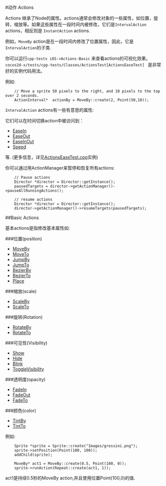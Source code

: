 #动作 Actions

Actions 继承了Node的属性。actions通常会修改对象的一些属性，如位置，旋转，缩放等。如果这些属性在一段时间内被修改，它们是`IntervalAction` actions，相反则是 `InstantAction` actions.

例如，`MoveBy` action是在一段时间内修改了位置属性，因此，它是`IntervalAction`的子类.

你可以运行`cpp-tests iOS->Actions-Basic` 来查看actions的可视化效果。`cocos2d-x/tests/cpp-tests/Classes/ActionsTest[ActionsEaseTest] ` 是非常好的实例代码用法。

例如:

```
    // Move a sprite 50 pixels to the right, and 10 pixels to the top over 2 seconds.
    ActionInterval*  actionBy = MoveBy::create(2, Point(50,10));
```
`IntervalAction` actions有一些有意思的属性:

它们可以在时间切换action中被访问到：

* [EaseIn](http://www.cocos2d-x.org/reference/native-cpp/V3.0rc1/dd/dde/classcocos2d_1_1_ease_in.html)
* [EaseOut](http://www.cocos2d-x.org/reference/native-cpp/V3.0rc1/da/d63/classcocos2d_1_1_ease_out.html)
* [EaseInOut](http://www.cocos2d-x.org/reference/native-cpp/V3.0rc1/da/d63/classcocos2d_1_1_ease_out.html)
* [Speed](http://www.cocos2d-x.org/reference/native-cpp/V3.0rc1/d7/d5e/classcocos2d_1_1_speed.html)

等. (更多信息，详见[ActionsEaseTest.cpp](https://github.com/cocos2d/cocos2d-x/blob/v3/tests/cpp-tests/Classes/ActionsTest/ActionsTest.cpp)实例)

你可以通过用ActionManager来暂停和恢复所有actions:

```
    // Pause actions
    Director *director = Director::getInstance();
    pausedTargets = director->getActionManager()->pauseAllRunningActions();

    // resume actions
    Director *director = Director::getInstance();
    director->getActionManager()->resumeTargets(pausedTargets);
```

##Basic Actions

基本actions是指修改基本属性如:

###位置(position)

* [MoveBy](http://www.cocos2d-x.org/reference/native-cpp/V3.0rc1/d6/d7c/classcocos2d_1_1_move_by.html)
* [MoveTo](http://www.cocos2d-x.org/reference/native-cpp/V3.0rc1/de/d42/classcocos2d_1_1_move_to.html)
* [JumpBy](http://www.cocos2d-x.org/reference/native-cpp/V3.0rc1/de/d21/classcocos2d_1_1_jump_by.html)
* [JumpTo](http://www.cocos2d-x.org/reference/native-cpp/V3.0rc1/dd/d7b/classcocos2d_1_1_jump_to.html)
* [BezierBy](http://www.cocos2d-x.org/reference/native-cpp/V3.0rc1/d1/df4/classcocos2d_1_1_bezier_by.html)
* [BezierTo](http://www.cocos2d-x.org/reference/native-cpp/V3.0rc1/da/dac/classcocos2d_1_1_bezier_to.html)
* [Place](http://www.cocos2d-x.org/reference/native-cpp/V3.0rc1/de/ddd/classcocos2d_1_1_place.html)


###缩放(scale)

* [ScaleBy](http://www.cocos2d-x.org/reference/native-cpp/V3.0rc1/df/d00/classcocos2d_1_1_scale_by.html)
* [ScaleTo](http://www.cocos2d-x.org/reference/native-cpp/V3.0rc1/d6/d06/classcocos2d_1_1_scale_to.html)



###旋转(Rotation)

* [RotateBy](http://www.cocos2d-x.org/reference/native-cpp/V3.0rc1/d0/d28/classcocos2d_1_1_rotate_by.html)
* [RotateTo](http://www.cocos2d-x.org/reference/native-cpp/V3.0rc1/d0/d71/classcocos2d_1_1_rotate_to.html)



###可见性(Visibility)

* [Show](http://www.cocos2d-x.org/reference/native-cpp/V3.0rc1/d0/df4/classcocos2d_1_1_show.html)
* [Hide](http://www.cocos2d-x.org/reference/native-cpp/V3.0rc1/db/dd2/classcocos2d_1_1_hide.html)
* [Blink](http://www.cocos2d-x.org/reference/native-cpp/V3.0rc1/db/dc3/classcocos2d_1_1_blink.html)
* [ToggleVisibility](http://www.cocos2d-x.org/reference/native-cpp/V3.0rc1/db/d66/classcocos2d_1_1_toggle_visibility.html)



###透明度(opacity)

* [FadeIn](http://www.cocos2d-x.org/reference/native-cpp/V3.0rc1/d0/d0a/classcocos2d_1_1_fade_in.html)
* [FadeOut](http://www.cocos2d-x.org/reference/native-cpp/V3.0rc1/dd/d49/classcocos2d_1_1_fade_out.html)
* [FadeTo](http://www.cocos2d-x.org/reference/native-cpp/V3.0rc1/d9/de6/classcocos2d_1_1_fade_to.html)



###颜色(color)

* [TintBy](http://www.cocos2d-x.org/reference/native-cpp/V3.0rc1/d2/d6b/classcocos2d_1_1_tint_by.html)
* [TintTo](http://www.cocos2d-x.org/reference/native-cpp/V3.0rc1/dd/df2/classcocos2d_1_1_tint_to.html)

例如:

```
    Sprite *sprite = Sprite::create("Images/grossini.png");
    sprite->setPosition(Point(100, 100));
    addChild(sprite);

    MoveBy* act1 = MoveBy::create(0.5, Point(100, 0));
    sprite->runAction(Repeat::create(act1, 1));
```

act1是持续0.5秒的MoveBy action,并且使用位置Point(100,0)的值.

